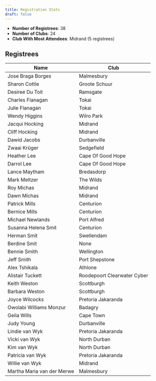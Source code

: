 ```yaml
---
title: Registration Stats
draft: false
---
```



<ul>
<li><strong>Number of Registrees</strong>: 38</li>

<li><strong>Number of Clubs</strong>: 24</li>

<li><strong>Club With Most Attendees</strong>: Midrand (5 registrees)

</ul>
<h2>Registrees</h2>

<script type="text/javascript" src="https://ajax.googleapis.com/ajax/libs/jquery/3.4.1/jquery.min.js"></script>
<script type="text/javascript" src="https://cdnjs.com/libraries/jquery.tablesorter"></script>
<script type="text/javascript">
    $(function() {
        $(".registreeTable").tablesorter();
    });
</script>

<table id="registreeTable" class="tablesorter">
    <thead>
        <tr>
            <th>
                Name
            </th> 
            <th>
                Club
            </th>
        </tr>
    </thead>
    <tbody>
<tr><td>Jose Braga Borges</td><td>Malmesbury</td></tr><tr><td>Sharon Cottle</td><td>Groote Schuur</td></tr><tr><td>Desiree Du Toit</td><td>Ramsgate</td></tr><tr><td>Charles Flanagan</td><td>Tokai</td></tr><tr><td>Julie Flanagan</td><td>Tokai</td></tr><tr><td>Wendy Higgins</td><td>Wilro Park</td></tr><tr><td>Jacqui Hocking</td><td>Midrand</td></tr><tr><td>Cliff Hocking</td><td>Midrand</td></tr><tr><td>Dawid Jacobs</td><td>Durbanville</td></tr><tr><td>Zwaai Krüger</td><td>Sedgefield</td></tr><tr><td>Heather Lee</td><td>Cape Of Good Hope</td></tr><tr><td>Darrol Lee</td><td>Cape Of Good Hope</td></tr><tr><td>Lance Maytham</td><td>Bredasdorp</td></tr><tr><td>Mark Meltzer</td><td>The Wilds</td></tr><tr><td>Roy Michas</td><td>Midrand</td></tr><tr><td>Dawn Michas</td><td>Midrand</td></tr><tr><td>Patrick Mills</td><td>Centurion</td></tr><tr><td>Bernice Mills</td><td>Centurion</td></tr><tr><td>Michael Newlands</td><td>Port Alfred</td></tr><tr><td>Susanna Helena Smit</td><td>Centurion</td></tr><tr><td>Herman Smit</td><td>Swellendam</td></tr><tr><td>Berdine Smit</td><td>None</td></tr><tr><td>Bennie Smith</td><td>Wellington</td></tr><tr><td>Jeff Smith</td><td>Port Shepstone</td></tr><tr><td>Alex Tshikala</td><td>Athlone</td></tr><tr><td>Alistair Tuckett</td><td>Roodepoort Clearwater Cyber</td></tr><tr><td>Keith Weston</td><td>Scottburgh</td></tr><tr><td>Barbara Weston</td><td>Scottburgh</td></tr><tr><td>Joyce Wilcocks</td><td>Pretoria Jakaranda</td></tr><tr><td>Owolabi Williams Monzur</td><td>Badagry</td></tr><tr><td>Geila Wills</td><td>Cape Town</td></tr><tr><td>Judy Young</td><td>Durbanville</td></tr><tr><td>Lindie van Wyk</td><td>Pretoria Jakaranda</td></tr><tr><td>Vicki van Wyk</td><td>North Durban</td></tr><tr><td>Kim van Wyk</td><td>North Durban</td></tr><tr><td>Patricia van Wyk</td><td>Pretoria Jakaranda</td></tr><tr><td>Willie van Wyk</td><td>Midrand</td></tr><tr><td>Martha Maria van der Merwe</td><td>Malmesbury</td></tr>    </tbody>
</table>
</body>
</html>
